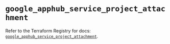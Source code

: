 # `google_apphub_service_project_attachment`

Refer to the Terraform Registry for docs: [`google_apphub_service_project_attachment`](https://registry.terraform.io/providers/hashicorp/google-beta/6.14.1/docs/resources/google_apphub_service_project_attachment).
